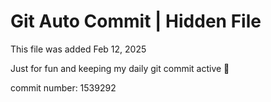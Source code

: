 # Git Auto Commit | Hidden File

This file was added Feb 12, 2025

Just for fun and keeping my daily git commit active 🤪

commit number: 1539292
